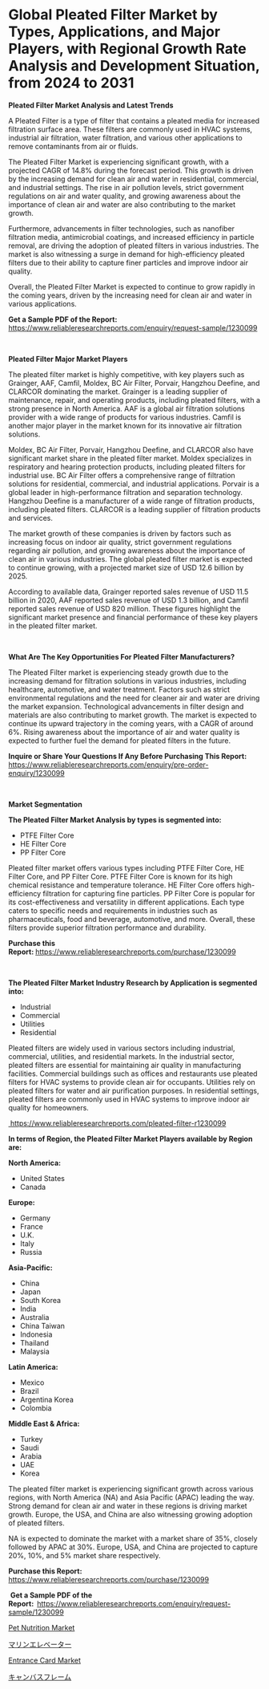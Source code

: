 <p><h1>Global Pleated Filter Market by Types, Applications, and Major Players, with Regional Growth Rate Analysis and Development Situation, from 2024 to 2031</h1></p><p><strong>Pleated Filter Market Analysis and Latest Trends</strong></p>
<p><p>A Pleated Filter is a type of filter that contains a pleated media for increased filtration surface area. These filters are commonly used in HVAC systems, industrial air filtration, water filtration, and various other applications to remove contaminants from air or fluids.</p><p>The Pleated Filter Market is experiencing significant growth, with a projected CAGR of 14.8% during the forecast period. This growth is driven by the increasing demand for clean air and water in residential, commercial, and industrial settings. The rise in air pollution levels, strict government regulations on air and water quality, and growing awareness about the importance of clean air and water are also contributing to the market growth.</p><p>Furthermore, advancements in filter technologies, such as nanofiber filtration media, antimicrobial coatings, and increased efficiency in particle removal, are driving the adoption of pleated filters in various industries. The market is also witnessing a surge in demand for high-efficiency pleated filters due to their ability to capture finer particles and improve indoor air quality.</p><p>Overall, the Pleated Filter Market is expected to continue to grow rapidly in the coming years, driven by the increasing need for clean air and water in various applications.</p></p>
<p><strong>Get a Sample PDF of the Report:&nbsp;</strong> <a href="https://www.reliableresearchreports.com/enquiry/request-sample/1230099">https://www.reliableresearchreports.com/enquiry/request-sample/1230099</a></p>
<p>&nbsp;</p>
<p><strong>Pleated Filter Major Market Players</strong></p>
<p><p>The pleated filter market is highly competitive, with key players such as Grainger, AAF, Camfil, Moldex, BC Air Filter, Porvair, Hangzhou Deefine, and CLARCOR dominating the market. Grainger is a leading supplier of maintenance, repair, and operating products, including pleated filters, with a strong presence in North America. AAF is a global air filtration solutions provider with a wide range of products for various industries. Camfil is another major player in the market known for its innovative air filtration solutions. </p><p>Moldex, BC Air Filter, Porvair, Hangzhou Deefine, and CLARCOR also have significant market share in the pleated filter market. Moldex specializes in respiratory and hearing protection products, including pleated filters for industrial use. BC Air Filter offers a comprehensive range of filtration solutions for residential, commercial, and industrial applications. Porvair is a global leader in high-performance filtration and separation technology. Hangzhou Deefine is a manufacturer of a wide range of filtration products, including pleated filters. CLARCOR is a leading supplier of filtration products and services.</p><p>The market growth of these companies is driven by factors such as increasing focus on indoor air quality, strict government regulations regarding air pollution, and growing awareness about the importance of clean air in various industries. The global pleated filter market is expected to continue growing, with a projected market size of USD 12.6 billion by 2025.</p><p>According to available data, Grainger reported sales revenue of USD 11.5 billion in 2020, AAF reported sales revenue of USD 1.3 billion, and Camfil reported sales revenue of USD 820 million. These figures highlight the significant market presence and financial performance of these key players in the pleated filter market.</p></p>
<p>&nbsp;</p>
<p><strong>What Are The Key Opportunities For Pleated Filter Manufacturers?</strong></p>
<p><p>The Pleated Filter market is experiencing steady growth due to the increasing demand for filtration solutions in various industries, including healthcare, automotive, and water treatment. Factors such as strict environmental regulations and the need for cleaner air and water are driving the market expansion. Technological advancements in filter design and materials are also contributing to market growth. The market is expected to continue its upward trajectory in the coming years, with a CAGR of around 6%. Rising awareness about the importance of air and water quality is expected to further fuel the demand for pleated filters in the future.</p></p>
<p><strong>Inquire or Share Your Questions If Any Before Purchasing This Report:</strong> <a href="https://www.reliableresearchreports.com/enquiry/pre-order-enquiry/1230099">https://www.reliableresearchreports.com/enquiry/pre-order-enquiry/1230099</a></p>
<p>&nbsp;</p>
<p><strong>Market Segmentation</strong></p>
<p><strong>The Pleated Filter Market Analysis by types is segmented into:</strong></p>
<p><ul><li>PTFE Filter Core</li><li>HE Filter Core</li><li>PP Filter Core</li></ul></p>
<p><p>Pleated filter market offers various types including PTFE Filter Core, HE Filter Core, and PP Filter Core. PTFE Filter Core is known for its high chemical resistance and temperature tolerance. HE Filter Core offers high-efficiency filtration for capturing fine particles. PP Filter Core is popular for its cost-effectiveness and versatility in different applications. Each type caters to specific needs and requirements in industries such as pharmaceuticals, food and beverage, automotive, and more. Overall, these filters provide superior filtration performance and durability.</p></p>
<p><strong>Purchase this Report:&nbsp;</strong><a href="https://www.reliableresearchreports.com/purchase/1230099">https://www.reliableresearchreports.com/purchase/1230099</a></p>
<p>&nbsp;</p>
<p><strong>The Pleated Filter Market Industry Research by Application is segmented into:</strong></p>
<p><ul><li>Industrial</li><li>Commercial</li><li>Utilities</li><li>Residential</li></ul></p>
<p><p>Pleated filters are widely used in various sectors including industrial, commercial, utilities, and residential markets. In the industrial sector, pleated filters are essential for maintaining air quality in manufacturing facilities. Commercial buildings such as offices and restaurants use pleated filters for HVAC systems to provide clean air for occupants. Utilities rely on pleated filters for water and air purification purposes. In residential settings, pleated filters are commonly used in HVAC systems to improve indoor air quality for homeowners.</p></p>
<p><a href="https://www.reliableresearchreports.com/pleated-filter-r1230099">&nbsp;https://www.reliableresearchreports.com/pleated-filter-r1230099</a></p>
<p><strong>In terms of Region, the Pleated Filter Market Players available by Region are:</strong></p>
<p>
    <p> <strong> North America: </strong>
        <ul>
            <li>United States</li>
            <li>Canada</li>
        </ul>
        </p> 
    <p> <strong> Europe: </strong>
        <ul>
            <li>Germany</li>
            <li>France</li>
            <li>U.K.</li>
            <li>Italy</li>
            <li>Russia</li>
        </ul>
        </p> 
    <p> <strong> Asia-Pacific: </strong>
        <ul>
            <li>China</li>
            <li>Japan</li>
            <li>South Korea</li>
            <li>India</li>
            <li>Australia</li>
            <li>China Taiwan</li>
            <li>Indonesia</li>
            <li>Thailand</li>
            <li>Malaysia</li>
        </ul>
        </p> 
    <p> <strong> Latin America: </strong>
        <ul>
            <li>Mexico</li>
            <li>Brazil</li>
            <li>Argentina Korea</li>
            <li>Colombia</li>
        </ul>
        </p> 
    <p> <strong> Middle East & Africa: </strong>
        <ul>
            <li>Turkey</li>
            <li>Saudi</li>
            <li>Arabia</li>
            <li>UAE</li>
            <li>Korea</li>
        </ul>
    </p>
    </p>
<p><p>The pleated filter market is experiencing significant growth across various regions, with North America (NA) and Asia Pacific (APAC) leading the way. Strong demand for clean air and water in these regions is driving market growth. Europe, the USA, and China are also witnessing growing adoption of pleated filters.</p><p>NA is expected to dominate the market with a market share of 35%, closely followed by APAC at 30%. Europe, USA, and China are projected to capture 20%, 10%, and 5% market share respectively.</p></p>
<p><strong>Purchase this Report: </strong><a href="https://www.reliableresearchreports.com/purchase/1230099">https://www.reliableresearchreports.com/purchase/1230099</a></p>
<p>&nbsp;<strong>Get a Sample PDF of the Report:&nbsp;&nbsp;</strong><a href="https://www.reliableresearchreports.com/enquiry/request-sample/1230099">https://www.reliableresearchreports.com/enquiry/request-sample/1230099</a></p>
<p><strong></strong></p>
<p><p><a href="https://www.linkedin.com/pulse/pet-nutrition-market-outlook-industry-overview-forecast-zf3sf?trackingId=AfWoioF9faCyad8iTHCMmg%3D%3D">Pet Nutrition Market</a></p><p><a href="https://github.com/zekaoe592392/Market-Research-Report-List-1/blob/main/310610630830.md">マリンエレベーター</a></p><p><a href="https://www.linkedin.com/pulse/entrance-card-market-trends-forecast-competitive-analysis-2031-95tgf?trackingId=kC%2F8HLdW7P2hsnMgXf0ucg%3D%3D">Entrance Card Market</a></p><p><a href="https://github.com/cnnriuez22368/Market-Research-Report-List-1/blob/main/722488330831.md">キャンバスフレーム</a></p></p>